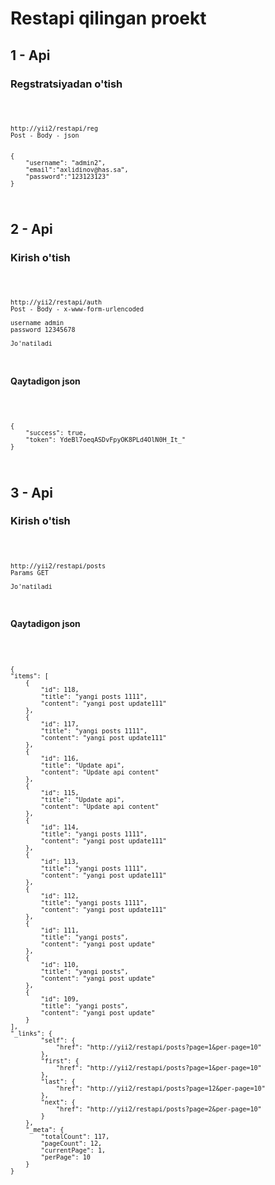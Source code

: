 ﻿<h1>Restapi qilingan proekt</h1>
<h2>1 - Api</h2>
<h3>Regstratsiyadan o'tish</h3>

<code>

    http://yii2/restapi/reg
    Post - Body - json


    {
        "username": "admin2",
        "email":"axlidinov@has.sa",
        "password":"123123123"
    }
</code>

<h2>2 - Api</h2>
<h3>Kirish o'tish</h3>

<code>

    http://yii2/restapi/auth
    Post - Body - x-www-form-urlencoded

    username admin
    password 12345678

    Jo'natiladi
    
</code>
<h4>Qaytadigon json</h4>
<code>

    {
        "success": true,
        "token": YdeBl7oeqASDvFpyOK8PLd4OlN0H_It_"
    }
</code>



<h2>3 - Api</h2>
<h3>Kirish o'tish</h3>

<code>

    http://yii2/restapi/posts
    Params GET
    
    Jo'natiladi
    
</code>
<h4>Qaytadigon json</h4>
<code>

    {
    "items": [
        {
            "id": 118,
            "title": "yangi posts 1111",
            "content": "yangi post update111"
        },
        {
            "id": 117,
            "title": "yangi posts 1111",
            "content": "yangi post update111"
        },
        {
            "id": 116,
            "title": "Update api",
            "content": "Update api content"
        },
        {
            "id": 115,
            "title": "Update api",
            "content": "Update api content"
        },
        {
            "id": 114,
            "title": "yangi posts 1111",
            "content": "yangi post update111"
        },
        {
            "id": 113,
            "title": "yangi posts 1111",
            "content": "yangi post update111"
        },
        {
            "id": 112,
            "title": "yangi posts 1111",
            "content": "yangi post update111"
        },
        {
            "id": 111,
            "title": "yangi posts",
            "content": "yangi post update"
        },
        {
            "id": 110,
            "title": "yangi posts",
            "content": "yangi post update"
        },
        {
            "id": 109,
            "title": "yangi posts",
            "content": "yangi post update"
        }
    ],
    "_links": {
            "self": {
                "href": "http://yii2/restapi/posts?page=1&per-page=10"
            },
            "first": {
                "href": "http://yii2/restapi/posts?page=1&per-page=10"
            },
            "last": {
                "href": "http://yii2/restapi/posts?page=12&per-page=10"
            },
            "next": {
                "href": "http://yii2/restapi/posts?page=2&per-page=10"
            }
        },
        "_meta": {
            "totalCount": 117,
            "pageCount": 12,
            "currentPage": 1,
            "perPage": 10
        }
    }
</code>


